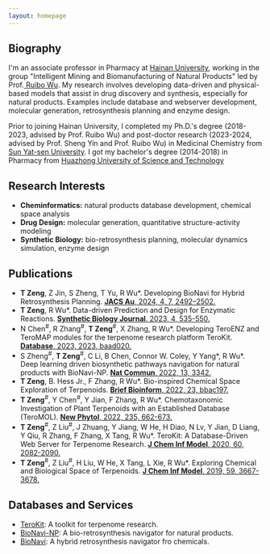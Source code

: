 ```yaml
---
layout: homepage
---
```


## Biography
I'm an associate professor in Pharmacy at <a href="https://www.hainanu.edu.cn/" target="_blank"> Hainan University</a>,
working in the group "Intelligent Mining and Biomanufacturing of Natural Products" led by Prof.<a href="https://scholar.google.com/citations?user=_sYM_toAAAAJ&hl=en" target="_blank"> Ruibo Wu</a>. My research involves developing data-driven and physical-based models that assist in drug discovery and synthesis, especially for natural products. Examples include database and webserver development, molecular generation, retrosynthesis planning and enzyme design. 

Prior to joining Hainan University, I completed my Ph.D.'s degree (2018-2023, advised by Prof. Ruibo Wu) and post-doctor research (2023-2024, advised by Prof. Sheng Yin and Prof. Ruibo Wu) in Medicinal Chemistry from <a href="https://www.sysu.edu.cn/" target = "_blank"> Sun Yat-sen University</a>. I got my bachelor's degree (2014-2018) in Pharmacy from <a href="https://www.hust.edu.cn/" target= "_blank">Huazhong University of Science and Technology </a>


## Research Interests
- **Cheminformatics:** natural products database development, chemical space analysis
- **Drug Design:** molecular generation, quantitative structure-activity modeling
- **Synthetic Biology:** bio-retrosynthesis planning, molecular dynamics simulation, enzyme design



## Publications

- <strong>T Zeng</strong>, Z Jin, S Zheng, T Yu, R Wu*. Developing BioNavi for Hybrid Retrosynthesis Planning. <a href="https://pubs.acs.org/doi/10.1021/jacsau.4c00228" target="_blank"><strong>JACS Au</strong>, 2024, 4, 7, 2492–2502.</a>
- <strong>T Zeng</strong>, R Wu*. Data-driven Prediction and Design for Enzymatic Reactions. <a href="https://synbioj.cip.com.cn/EN/10.12211/2096-8280.2022-066" target="_blank" ><strong>Synthetic Biology Journal</strong>. 2023, 4, 535-550. </a> 
- N Chen<sup>#</sup>, R Zhang<sup>#</sup>, <strong>T Zeng</strong><sup>#</sup>, X Zhang, R Wu*. Developing TeroENZ and TeroMAP modules for the terpenome research platform TeroKit. <a href="https://academic.oup.com/database/article/doi/10.1093/database/baad020/7173549" target="_blank" ><strong>Database</strong>, 2023, 2023, baad020. </a>
- S Zheng<sup>#</sup>, <strong>T Zeng</strong><sup>#</sup>, C Li, B Chen, Connor W. Coley, Y Yang*,  R Wu*. Deep learning driven biosynthetic pathways navigation for natural products with BioNavi-NP.  <a href="https://www.nature.com/articles/s41467-022-30970-9" target="_blank" ><strong>Nat Commun</strong>, 2022, 13, 3342. </a>
- <strong>T Zeng</strong>,  B. Hess Jr.,  F Zhang, R Wu*. Bio-inspired Chemical Space Exploration of Terpenoids. <a href="https://doi.org/10.1093/bib/bbac197"  target="_blank"><strong>Brief Bioinform</strong>, 2022, 23, bbac197.</a>
- <strong>T Zeng</strong><sup>#</sup>, Y Chen<sup>#</sup>, Y Jian, F Zhang, R Wu*. Chemotaxonomic Investigation of Plant Terpenoids with an Established Database (TeroMOL).  <a href="https://nph.onlinelibrary.wiley.com/doi/10.1111/nph.18133"  target="_blank"><strong>New Phytol</strong>, 2022, 235, 662-673.</a>
- <strong>T Zeng</strong><sup>#</sup>, Z Liu<sup>#</sup>, J Zhuang, Y Jiang, W He, H Diao, N Lv, Y Jian, D Liang, Y Qiu, R Zhang, F Zhang, X Tang, R Wu*. TeroKit: A Database-Driven Web Server for Terpenome Research. <a href="https://pubs.acs.org/doi/10.1021/acs.jcim.0c00141" target="_blank"><strong>J Chem Inf Model</strong>, 2020, 60, 2082-2090.</a>
- <strong>T Zeng</strong><sup>#</sup>, Z Liu<sup>#</sup>, H Liu, W He, X Tang, L Xie, R Wu*. Exploring Chemical and Biological Space of Terpenoids. <a href="https://pubs.acs.org/doi/10.1021/acs.jcim.9b00443" target="_blank"><strong>J Chem Inf Model</strong>, 2019, 59, 3667-3678.</a>

## Databases and Services
- <a href="http://terokit.qmclab.com/" target="_blank">TeroKit</a>: A toolkit for terpenome research.
- <a href="http://biopathnavi.qmclab.com/" target="_blank">BioNavi-NP</a>: A bio-retrosynthesis navigator for natural products.
- <a href="http://biopathnavi.qmclab.com/bionavi/" target="_blank">BioNavi</a>: A hybrid retrosynthesis navigator fro chemicals.




